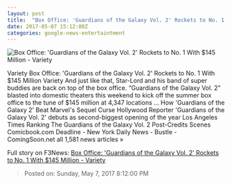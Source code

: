 ```yaml
---
layout: post
title:  "Box Office: 'Guardians of the Galaxy Vol. 2' Rockets to No. 1 With $145 Million - Variety"
date: 2017-05-07 15:12:00Z
categories: google-news-entertaintment
---
```


![Box Office: 'Guardians of the Galaxy Vol. 2' Rockets to No. 1 With $145 Million - Variety](https://pmcvariety.files.wordpress.com/2017/04/guardians-chris-pratt-21.jpg?w=1000&h=509&crop=1)

Variety Box Office: 'Guardians of the Galaxy Vol. 2' Rockets to No. 1 With $145 Million Variety And just like that, Star-Lord and his band of super buddies are back on top of the box office. “Guardians of the Galaxy Vol. 2” blasted into domestic theaters this weekend to kick off the summer box office to the tune of $145 million at 4,347 locations ... How 'Guardians of the Galaxy 2' Beat Marvel's Sequel Curse Hollywood Reporter 'Guardians of the Galaxy Vol. 2' debuts as second-biggest opening of the year Los Angeles Times Ranking The Guardians of the Galaxy Vol. 2 Post-Credits Scenes Comicbook.com Deadline - New York Daily News - Bustle - ComingSoon.net all 1,581 news articles »


Full story on F3News: [Box Office: 'Guardians of the Galaxy Vol. 2' Rockets to No. 1 With $145 Million - Variety](http://www.f3nws.com/n/n2hMjE)

> Posted on: Sunday, May 7, 2017 8:12:00 PM
